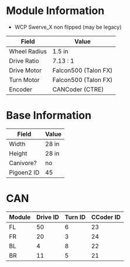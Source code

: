 # Module Information

- WCP Swerve_X non flipped (may be legacy)

| Field | Value |
|-------|-------|
| Wheel Radius | 1.5 in |
| Drive Ratio | 7.13 : 1 |
| Drive Motor | Falcon500 (Talon FX) |
| Turn Motor | Falcon500 (Talon FX) |
| Encoder | CANCoder (CTRE) |

# Base Information

| Field | Value |
|-------|-------|
| Width | 28 in |
| Height | 28 in |
| Canivore? | no |
| Pigoen2 ID | 45 |

# CAN

| Module | Drive ID | Turn ID | CCoder ID |
|--|--|--|--|
| FL | 50 | 6 | 23 |
| FR | 20 | 3 | 24 |
| BL | 4 | 8 | 22 |
| BR | 11 | 5 | 21 |

